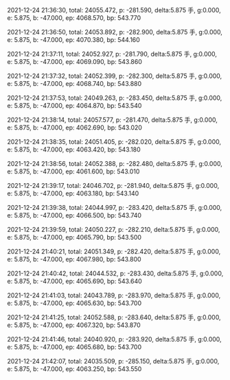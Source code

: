 2021-12-24 21:36:30, total: 24055.472, p: -281.590, delta:5.875 手, g:0.000, e: 5.875, b: -47.000, ep: 4068.570, bp: 543.770

2021-12-24 21:36:50, total: 24053.892, p: -282.900, delta:5.875 手, g:0.000, e: 5.875, b: -47.000, ep: 4070.380, bp: 544.160

2021-12-24 21:37:11, total: 24052.927, p: -281.790, delta:5.875 手, g:0.000, e: 5.875, b: -47.000, ep: 4069.090, bp: 543.860

2021-12-24 21:37:32, total: 24052.399, p: -282.300, delta:5.875 手, g:0.000, e: 5.875, b: -47.000, ep: 4068.740, bp: 543.880

2021-12-24 21:37:53, total: 24049.263, p: -283.450, delta:5.875 手, g:0.000, e: 5.875, b: -47.000, ep: 4064.870, bp: 543.540

2021-12-24 21:38:14, total: 24057.577, p: -281.470, delta:5.875 手, g:0.000, e: 5.875, b: -47.000, ep: 4062.690, bp: 543.020

2021-12-24 21:38:35, total: 24051.405, p: -282.020, delta:5.875 手, g:0.000, e: 5.875, b: -47.000, ep: 4063.420, bp: 543.180

2021-12-24 21:38:56, total: 24052.388, p: -282.480, delta:5.875 手, g:0.000, e: 5.875, b: -47.000, ep: 4061.600, bp: 543.010

2021-12-24 21:39:17, total: 24046.702, p: -281.940, delta:5.875 手, g:0.000, e: 5.875, b: -47.000, ep: 4063.180, bp: 543.140

2021-12-24 21:39:38, total: 24044.997, p: -283.420, delta:5.875 手, g:0.000, e: 5.875, b: -47.000, ep: 4066.500, bp: 543.740

2021-12-24 21:39:59, total: 24050.227, p: -282.210, delta:5.875 手, g:0.000, e: 5.875, b: -47.000, ep: 4065.790, bp: 543.500

2021-12-24 21:40:21, total: 24051.349, p: -282.420, delta:5.875 手, g:0.000, e: 5.875, b: -47.000, ep: 4067.980, bp: 543.800

2021-12-24 21:40:42, total: 24044.532, p: -283.430, delta:5.875 手, g:0.000, e: 5.875, b: -47.000, ep: 4065.690, bp: 543.640

2021-12-24 21:41:03, total: 24043.789, p: -283.970, delta:5.875 手, g:0.000, e: 5.875, b: -47.000, ep: 4065.630, bp: 543.700

2021-12-24 21:41:25, total: 24052.588, p: -283.640, delta:5.875 手, g:0.000, e: 5.875, b: -47.000, ep: 4067.320, bp: 543.870

2021-12-24 21:41:46, total: 24040.920, p: -283.920, delta:5.875 手, g:0.000, e: 5.875, b: -47.000, ep: 4065.680, bp: 543.700

2021-12-24 21:42:07, total: 24035.509, p: -285.150, delta:5.875 手, g:0.000, e: 5.875, b: -47.000, ep: 4063.250, bp: 543.550